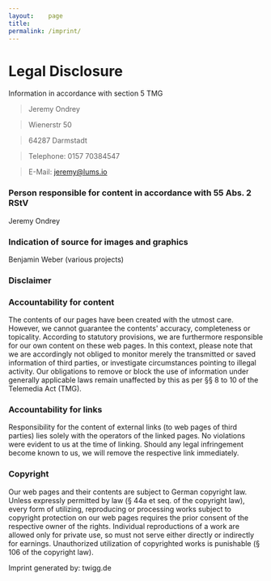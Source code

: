 ```yaml
---
layout:    page
title:     
permalink: /imprint/
---
```






# Legal Disclosure
Information in accordance with section 5 TMG

> Jeremy Ondrey 

> Wienerstr 50

> 64287 Darmstadt

> Telephone: 0157 70384547

> E-Mail: jeremy@lums.io

### Person responsible for content in accordance with 55 Abs. 2 RStV

Jeremy Ondrey
### Indication of source for images and graphics

Benjamin Weber (various projects)
### Disclaimer

### Accountability for content
The contents of our pages have been created with the utmost care. However, we cannot guarantee the contents' accuracy, completeness or topicality. According to statutory provisions, we are furthermore responsible for our own content on these web pages. In this context, please note that we are accordingly not obliged to monitor merely the transmitted or saved information of third parties, or investigate circumstances pointing to illegal activity. Our obligations to remove or block the use of information under generally applicable laws remain unaffected by this as per §§ 8 to 10 of the Telemedia Act (TMG).

### Accountability for links
Responsibility for the content of external links (to web pages of third parties) lies solely with the operators of the linked pages. No violations were evident to us at the time of linking. Should any legal infringement become known to us, we will remove the respective link immediately.

### Copyright
Our web pages and their contents are subject to German copyright law. Unless expressly permitted by law (§ 44a et seq. of the copyright law), every form of utilizing, reproducing or processing works subject to copyright protection on our web pages requires the prior consent of the respective owner of the rights. Individual reproductions of a work are allowed only for private use, so must not serve either directly or indirectly for earnings. Unauthorized utilization of copyrighted works is punishable (§ 106 of the copyright law).

Imprint generated by: twigg.de